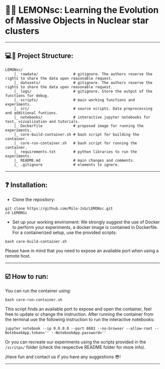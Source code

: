 # :lemon::dizzy: **LEMONsc: Learning the Evolution of Massive Objects in Nuclear star clusters**

---
## :computer::open_file_folder: **Project Structure:**
```
LEMONsc/
    │_ rawdata/                # gitignore. The authors reserve the rights to share the data upon reasonable request.
    │_ datasets/               # gitignore. The authors reserve the rights to share the data upon reasonable request.
    |_ logs/                   # gitignore. Store the output of the functions for debug.
    |_ scripts/                # main working functions and experiments.
    │_ src/                    # source scripts. Data preprocessing and additional funtions.
    │_ notebooks/              # interactive jupyter notebooks for test, vizualization and tutorials.
    │_ Dockerfile              # proposed image for running the experiments.
    │_ core-build-container.sh # bash script for building the container.
    │_ core-run-container.sh   # bash script for running the container.
    │_ requirements.txt        # python libraries to run the experiments.
    |_ README.md               # main changes and comments.
    |_ .gitignore              # elements to ignore.
```
---

## :question: **Installation:**
 - Clone the repository:
```
git clone https://github.com/Milo-Jsb/LEMONsc.git
cd LEMONSc
```

- Set up your working envirioment:
We strongly suggest the use of Docker to perform your experiments, a docker image is contained in Dockerfile. For a containerized setup, use the provided scripts:
```
bash core-build-container.sh
```
Please have in mind that you need to expose an available port when using a remote host.

---
## :ballot_box_with_check: **How to run:**

You can run the container using:
```
bash core-run-container.sh
```

This script finds an available port to expose and open the container, feel free to update or change the instruction. After running the container from the terminal use the following instruction to run the interactive notebooks:

```
jupyter notebook --ip 0.0.0.0 --port 8883 --no-browser --allow-root --NotebookApp.token='' --NotebookApp.password=''
```

Or you can recreate our experiments using the scripts provided in the `/scritps/` folder (check the respective README folder for more info). 

¡Have fun and contact us if you have any suggestions :sunglasses:!

---

